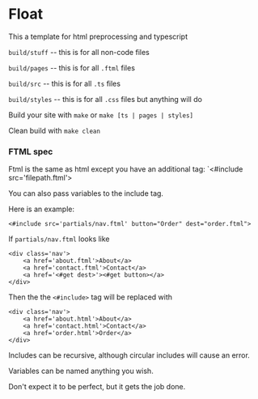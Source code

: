 # Float

This a template for html preprocessing and typescript

`build/stuff` -- this is for all non-code files 

`build/pages` -- this is for all `.ftml` files

`build/src` -- this is for all `.ts` files

`build/styles` -- this is for all `.css` files but anything will do

Build your site with `make` or `make [ts | pages | styles]`

Clean build with `make clean`

### FTML spec

Ftml is the same as html except you have an additional tag: `<#include src='filepath.ftml'>

You can also pass variables to the include tag.

Here is an example:

`<#include src='partials/nav.ftml' button="Order" dest="order.ftml">`

If `partials/nav.ftml` looks like
```
<div class='nav'>
    <a href='about.ftml'>About</a>
    <a href='contact.ftml'>Contact</a>
    <a href='<#get dest>'><#get button></a>
</div>
```

Then the the `<#include>` tag will be replaced with
```
<div class='nav'>
    <a href='about.html'>About</a>
    <a href='contact.html'>Contact</a>
    <a href='order.html'>Order</a>
</div>
```

Includes can be recursive, although circular includes will cause an error.

Variables can be named anything you wish. 

Don't expect it to be perfect, but it gets the job done.
